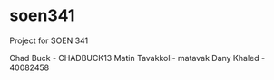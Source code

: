 # soen341
Project for SOEN 341




Chad Buck - CHADBUCK13
Matin Tavakkoli- matavak
Dany Khaled - 40082458

